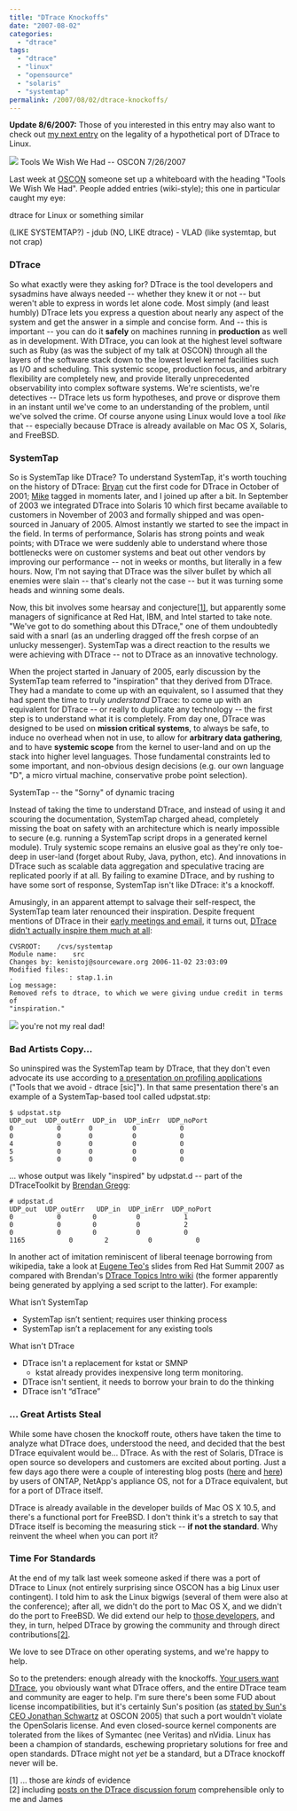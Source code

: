 ```yaml
---
title: "DTrace Knockoffs"
date: "2007-08-02"
categories:
  - "dtrace"
tags:
  - "dtrace"
  - "linux"
  - "opensource"
  - "solaris"
  - "systemtap"
permalink: /2007/08/02/dtrace-knockoffs/
---
```


**Update 8/6/2007:** Those of you interested in this entry may also want to check out [my next entry](http://dtrace.org/blogs/ahl/what_if_machine_dtrace_port) on the legality of a hypothetical port of DTrace to Linux.

![](images/dtrace_for_linux.png) Tools We Wish We Had -- OSCON 7/26/2007

Last week at [OSCON](http://conferences.oreillynet.com/os2007/) someone set up a whiteboard with the heading "Tools We Wish We Had". People added entries (wiki-style); this one in particular caught my eye:

dtrace for Linux or something similar

(LIKE SYSTEMTAP?) - jdub (NO, LIKE dtrace) - VLAD (like systemtap, but not crap)

### DTrace

So what exactly were they asking for? DTrace is the tool developers and sysadmins have always needed -- whether they knew it or not -- but weren't able to express in words let alone code. Most simply (and least humbly) DTrace lets you express a question about nearly any aspect of the system and get the answer in a simple and concise form. And -- this is important -- you can do it **safely** on machines running in **production** as well as in development. With DTrace, you can look at the highest level software such as Ruby (as was the subject of my talk at OSCON) through all the layers of the software stack down to the lowest level kernel facilities such as I/O and scheduling. This systemic scope, production focus, and arbitrary flexibility are completely new, and provide literally unprecedented observability into complex software systems. We're scientists, we're detectives -- DTrace lets us form hypotheses, and prove or disprove them in an instant until we've come to an understanding of the problem, until we've solved the crime. Of course anyone using Linux would love a tool _like_ that -- especially because DTrace is already available on Mac OS X, Solaris, and FreeBSD.

### SystemTap

So is SystemTap like DTrace? To understand SystemTap, it's worth touching on the history of DTrace: [Bryan](http://blogs.sun.com/bmc) cut the first code for DTrace in October of 2001; [Mike](http://blogs.sun.com/mws) tagged in moments later, and I joined up after a bit. In September of 2003 we integrated DTrace into Solaris 10 which first became available to customers in November of 2003 and formally shipped and was open-sourced in January of 2005. Almost instantly we started to see the impact in the field. In terms of performance, Solaris has strong points and weak points; with DTrace we were suddenly able to understand where those bottlenecks were on customer systems and beat out other vendors by improving our performance -- not in weeks or months, but literally in a few hours. Now, I'm not saying that DTrace was the silver bullet by which all enemies were slain -- that's clearly not the case -- but it was turning some heads and winning some deals.

Now, this bit involves some hearsay and conjecture[\[1\]](#hutz), but apparently some managers of significance at Red Hat, IBM, and Intel started to take note. "We've got to do something about this DTrace," one of them undoubtedly said with a snarl (as an underling dragged off the fresh corpse of an unlucky messenger). SystemTap was a direct reaction to the results we were achieving with DTrace -- not to DTrace as an innovative technology.

When the project started in January of 2005, early discussion by the SystemTap team referred to "inspiration" that they derived from DTrace. They had a mandate to come up with an equivalent, so I assumed that they had spent the time to truly _understand_ DTrace: to come up with an equivalent for DTrace -- or really to duplicate any technology -- the first step is to understand what it is completely. From day one, DTrace was designed to be used on **mission critical systems**, to always be safe, to induce no overhead when not in use, to allow for **arbitrary data gathering**, and to have **systemic scope** from the kernel to user-land and on up the stack into higher level languages. Those fundamental constraints led to some important, and non-obvious design decisions (e.g. our own language "D", a micro virtual machine, conservative probe point selection).

  
SystemTap -- the "Sorny" of dynamic tracing

Instead of taking the time to understand DTrace, and instead of using it and scouring the documentation, SystemTap charged ahead, completely missing the boat on safety with an architecture which is nearly impossible to secure (e.g. running a SystemTap script drops in a generated kernel module). Truly systemic scope remains an elusive goal as they're only toe-deep in user-land (forget about Ruby, Java, python, etc). And innovations in DTrace such as scalable data aggregation and speculative tracing are replicated poorly if at all. By failing to examine DTrace, and by rushing to have some sort of response, SystemTap isn't like DTrace: it's a knockoff.

Amusingly, in an apparent attempt to salvage their self-respect, the SystemTap team later renounced their inspiration. Despite frequent mentions of DTrace in their [early meetings and email](http://sourceware.org/ml/systemtap/2005-q2/msg00180.html), it turns out, [DTrace didn't actually inspire them much at all](http://sourceware.org/ml/systemtap-cvs/2006-q4/msg00068.html):

```
CVSROOT:	/cvs/systemtap
Module name:	src
Changes by:	kenistoj@sourceware.org	2006-11-02 23:03:09
Modified files:
.              : stap.1.in
Log message:
Removed refs to dtrace, to which we were giving undue credit in terms of
"inspiration."
```

![](images/systemtap_profiling_21.png) you're not my real dad! **<slam>**

### Bad Artists Copy...

So uninspired was the SystemTap team by DTrace, that they don't even advocate its use according to [a presentation on profiling applications](http://sourceware.org/systemtap/wiki/LCA2007) ("Tools that we avoid - dtrace \[sic\]"). In that same presentation there's an example of a SystemTap-based tool called udpstat.stp:

```
$ udpstat.stp
UDP_out  UDP_outErr  UDP_in  UDP_inErr  UDP_noPort
0           0       0          0           0
0           0       0          0           0
4           0       0          0           0
5           0       0          0           0
5           0       0          0           0
```

... whose output was likely "inspired" by udpstat.d -- part of the DTraceToolkit by [Brendan Gregg](http://www.brendangregg.com/):

```
# udpstat.d
UDP_out  UDP_outErr   UDP_in  UDP_inErr  UDP_noPort
0           0        0          0           1
0           0        0          0           2
0           0        0          0           0
1165           0        2          0           0
```

In another act of imitation reminiscent of liberal teenage borrowing from wikipedia, take a look at [Eugene Teo's](http://eugeneteo.livejournal.com/8638.html) slides from Red Hat Summit 2007 as compared with Brendan's [DTrace Topics Intro wiki](http://www.solarisinternals.com/wiki/index.php/DTrace_Topics_Intro) (the former apparently being generated by applying a sed script to the latter). For example:

What isn’t SystemTap

- SystemTap isn’t sentient; requires user thinking process
- SystemTap isn’t a replacement for any existing tools

What isn't DTrace

- DTrace isn't a replacement for kstat or SMNP
    - kstat already provides inexpensive long term monitoring.
- DTrace isn't sentient, it needs to borrow your brain to do the thinking
- DTrace isn't “dTrace”

### ... Great Artists Steal

While some have chosen the knockoff route, others have taken the time to analyze what DTrace does, understood the need, and decided that the best DTrace equivalent would be... DTrace. As with the rest of Solaris, DTrace is open source so developers and customers are excited about porting. Just a few days ago there were a couple of interesting blog posts ([here](http://rajeev.name/blog/2007/07/30/would-dtrace-make-sense-on-ontap/) and [here](http://www.vmunix.com/mark/blog/archives/2007/07/30/dtrace-for-netapp-please/)) by users of ONTAP, NetApp's appliance OS, not for a DTrace equivalent, but for a port of DTrace itself.

DTrace is already available in the developer builds of Mac OS X 10.5, and there's a functional port for FreeBSD. I don't think it's a stretch to say that DTrace itself is becoming the measuring stick -- **if not the standard**. Why reinvent the wheel when you can port it?

### Time For Standards

At the end of my talk last week someone asked if there was a port of DTrace to Linux (not entirely surprising since OSCON has a big Linux user contingent). I told him to ask the Linux bigwigs (several of them were also at the conference); after all, we didn't do the port to Mac OS X, and we didn't do the port to FreeBSD. We did extend our help to [those developers](http://dtrace.org/blogs/ahl/dtrace_on_mac_os_x), and they, in turn, helped DTrace by growing the community and through direct contributions[\[2\]](#mcilree).

We love to see DTrace on other operating systems, and we're happy to help.

So to the pretenders: enough already with the knockoffs. [Your users want DTrace](http://softwareblogs.intel.com/2007/05/15/why-linux-people-lust-after-dtrace/), you obviously want what DTrace offers, and the entire DTrace team and community are eager to help. I'm sure there's been some FUD about license incompatibilities, but it's certainly Sun's position (as [stated by Sun's CEO Jonathan Schwartz](http://radar.oreilly.com/archives/2005/11/oscon_jonathan_schwartz_interv.html) at OSCON 2005) that such a port wouldn't violate the OpenSolaris license. And even closed-source kernel components are tolerated from the likes of Symantec (nee Veritas) and nVidia. Linux has been a champion of standards, eschewing proprietary solutions for free and open standards. DTrace might not _yet_ be a standard, but a DTrace knockoff never will be.

\[1\] ... those are _kinds_ of evidence  
\[2\] including [posts on the DTrace discussion forum](http://www.opensolaris.org/jive/thread.jspa?threadID=36296&tstart=0) comprehensible only to me and James
